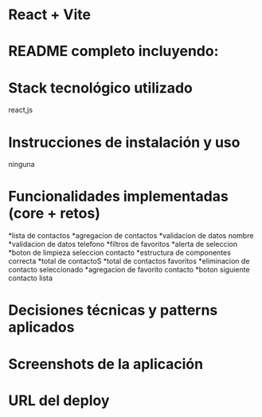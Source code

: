 # React + Vite

# README completo incluyendo:

# Stack tecnológico utilizado

react,js

# Instrucciones de instalación y uso

ninguna

# Funcionalidades implementadas (core + retos)

*lista de contactos
*agregacion de contactos
*validacion de datos nombre
*validacion de datos telefono
*filtros de favoritos
*alerta de seleccion
*boton de limpieza seleccion contacto
*estructura de componentes correcta
*total de contactoS
*total de contactos favoritos
*eliminacion de contacto seleccionado
*agregacion de favorito contacto
\*boton siguiente contacto lista

# Decisiones técnicas y patterns aplicados

# Screenshots de la aplicación

# URL del deploy
